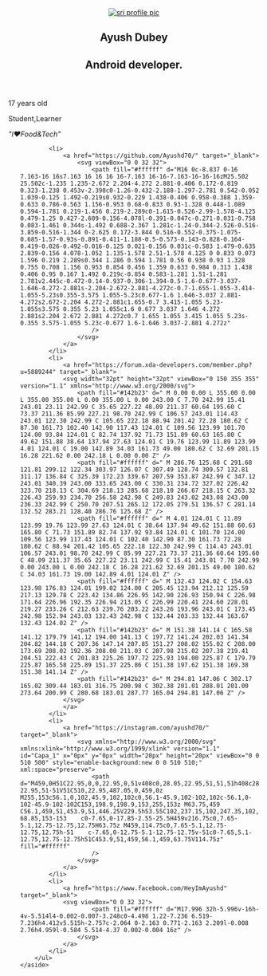 <!DOCTYPE html>
<html lang="en-US">

<head>
	<meta charset="utf-8">
	<meta http-equiv="X-UA-Compatible" content="IE=edge">
	<meta name="description" content="Ayush Dubey.">
	<meta name="robots" content="index,follow">
	<meta name="viewport" content="width=device-width, initial-scale=1">
	<meta name="google-site-verification" content="I4_hULZxkuy_0GtDQ3cPNPsyb1FLK-L2I5XyXqDzHi4" />
	<title>Ayush Dubey</title>
	<link rel="stylesheet" href="css/style.css" media="screen" sizes="any">
</head>
<body>
	<aside class="profile-card">
		<header>
			<a href="">
				<img src="https://avatars2.githubusercontent.com/u/25736781?v=3&s=460" alt="sri profile pic" />
                        </a>
			<h1>Ayush Dubey</h1>
			<h2>Android developer.</h2>
		</header>
		<div class="profile-bio">
			<p>17 years old</p>
			<p>Student,Learner</p>
			<i>"I❤Food&Tech"</i>
		</div>
		<ul class="profile-social-links">
			
			<li>
				<a href="https://github.com/Ayushd70/" target="_blank">
					<svg viewBox="0 0 32 32">
						<path fill="#ffffff" d="M16 0c-8.837 0-16 7.163-16 16s7.163 16 16 16 16-7.163 16-16-7.163-16-16-16zM25.502 25.502c-1.235 1.235-2.672 2.204-4.272 2.881-0.406 0.172-0.819 0.323-1.238 0.453v-2.398c0-1.26-0.432-2.188-1.297-2.781 0.542-0.052 1.039-0.125 1.492-0.219s0.932-0.229 1.438-0.406 0.958-0.388 1.359-0.633 0.786-0.563 1.156-0.953 0.68-0.833 0.93-1.328 0.448-1.089 0.594-1.781 0.219-1.456 0.219-2.289c0-1.615-0.526-2.99-1.578-4.125 0.479-1.25 0.427-2.609-0.156-4.078l-0.391-0.047c-0.271-0.031-0.758 0.083-1.461 0.344s-1.492 0.688-2.367 1.281c-1.24-0.344-2.526-0.516-3.859-0.516-1.344 0-2.625 0.172-3.844 0.516-0.552-0.375-1.075-0.685-1.57-0.93s-0.891-0.411-1.188-0.5-0.573-0.143-0.828-0.164-0.419-0.026-0.492-0.016-0.125 0.021-0.156 0.031c-0.583 1.479-0.635 2.839-0.156 4.078-1.052 1.135-1.578 2.51-1.578 4.125 0 0.833 0.073 1.596 0.219 2.289s0.344 1.286 0.594 1.781 0.56 0.938 0.93 1.328 0.755 0.708 1.156 0.953 0.854 0.456 1.359 0.633 0.984 0.313 1.438 0.406 0.95 0.167 1.492 0.219c-0.854 0.583-1.281 1.51-1.281 2.781v2.445c-0.472-0.14-0.937-0.306-1.394-0.5-1.6-0.677-3.037-1.646-4.272-2.881s-2.204-2.672-2.881-4.272c-0.7-1.655-1.055-3.414-1.055-5.23s0.355-3.575 1.055-5.23c0.677-1.6 1.646-3.037 2.881-4.272s2.672-2.204 4.272-2.881c1.655-0.7 3.415-1.055 5.23-1.055s3.575 0.355 5.23 1.055c1.6 0.677 3.037 1.646 4.272 2.881s2.204 2.672 2.881 4.272c0.7 1.655 1.055 3.415 1.055 5.23s-0.355 3.575-1.055 5.23c-0.677 1.6-1.646 3.037-2.881 4.272z"
						/>
					</svg>
				</a>
			</li>
			<li>
				<a href="https://forum.xda-developers.com/member.php?u=5889244" target="_blank">
				<svg width="32pt" height="32pt" viewBox="0 150 355 355" version="1.1" xmlns="http://www.w3.org/2000/svg">
					<path fill="#142b23" d=" M 0.00 0.00 L 355.00 0.00 L 355.00 355.00 L 0.00 355.00 L 0.00 243.00 C 7.70 242.99 15.41 243.01 23.11 242.99 C 35.65 227.22 48.09 211.37 60.64 195.60 C 73.37 211.36 85.99 227.21 98.70 242.99 C 106.57 243.01 114.43 243.01 122.30 242.99 C 105.65 222.18 88.94 201.42 72.28 180.62 C 87.30 161.73 102.40 142.90 117.43 124.01 C 109.56 123.99 101.70 124.00 93.84 124.01 C 82.74 137.92 71.73 151.89 60.63 165.80 C 49.62 151.88 38.64 137.94 27.63 124.01 C 19.76 123.99 11.89 123.99 4.01 124.01 C 19.00 142.89 34.03 161.73 49.00 180.62 C 32.69 201.15 16.28 221.62 0.00 242.18 L 0.00 0.00 Z" />
					<path fill="#ffffff" d=" M 286.76 125.68 C 291.68 121.81 299.12 122.34 303.97 126.07 C 307.49 128.74 309.57 132.81 311.17 136.84 C 325.39 172.23 339.67 207.59 353.87 242.99 C 347.12 243.01 340.39 243.00 333.65 243.00 C 330.31 234.72 327.02 226.42 323.70 218.13 C 304.69 218.13 285.68 218.10 266.67 218.15 C 263.32 226.43 259.93 234.70 256.58 242.98 C 249.83 243.02 243.08 243.00 236.33 242.99 C 250.70 207.51 265.12 172.05 279.51 136.57 C 281.14 132.52 283.21 128.40 286.76 125.68 Z" />
					<path fill="#ffffff" d=" M 4.01 124.01 C 11.89 123.99 19.76 123.99 27.63 124.01 C 38.64 137.94 49.62 151.88 60.63 165.80 C 71.73 151.89 82.74 137.92 93.84 124.01 C 101.70 124.00 109.56 123.99 117.43 124.01 C 102.40 142.90 87.30 161.73 72.28 180.62 C 88.94 201.42 105.65 222.18 122.30 242.99 C 114.43 243.01 106.57 243.01 98.70 242.99 C 85.99 227.21 73.37 211.36 60.64 195.60 C 48.09 211.37 35.65 227.22 23.11 242.99 C 15.41 243.01 7.70 242.99 0.00 243.00 L 0.00 242.18 C 16.28 221.62 32.69 201.15 49.00 180.62 C 34.03 161.73 19.00 142.89 4.01 124.01 Z" />
					<path fill="#ffffff" d=" M 132.43 124.02 C 154.63 123.98 176.83 124.01 199.02 124.00 C 205.45 123.94 212.12 125.59 217.13 129.78 C 223.42 134.86 226.95 142.90 226.93 150.94 C 226.98 171.64 226.96 192.35 226.94 213.05 C 226.99 220.41 224.60 228.01 219.27 233.26 C 212.63 239.76 203.22 243.26 193.96 243.01 C 173.45 242.98 152.94 243.03 132.43 242.98 C 132.44 203.33 132.44 163.67 132.43 124.02 Z" />
					<path fill="#142b23" d=" M 151.38 141.14 C 165.58 141.12 179.79 141.12 194.00 141.13 C 197.72 141.24 202.03 141.34 204.82 144.18 C 207.36 147.14 207.85 151.27 208.02 155.02 C 208.00 173.69 208.02 192.36 208.00 211.03 C 207.98 215.02 207.38 219.41 204.51 222.43 C 201.83 225.26 197.72 225.93 194.00 225.87 C 179.79 225.87 165.58 225.89 151.37 225.86 C 151.38 197.62 151.38 169.38 151.38 141.14 Z" />
					<path fill="#142b23" d=" M 294.81 147.06 C 302.17 165.02 309.44 183.01 316.75 200.98 C 302.38 201.01 288.01 201.00 273.64 200.99 C 280.68 183.01 287.77 165.04 294.81 147.06 Z" />
				</svg>
				</a>
			</li>
			<li>
				<a href="https://instagram.com/ayushd70/" target="_blank">
					<svg xmlns="http://www.w3.org/2000/svg" xmlns:xlink="http://www.w3.org/1999/xlink" version="1.1" id="Capa_1" x="0px" y="0px" width="20px" height="20px" viewBox="0 0 510 500" style="enable-background:new 0 0 510 510;" xml:space="preserve">
						<path d="M459,0H51C22.95,0,0,22.95,0,51v408c0,28.05,22.95,51,51,51h408c28.05,0,51-22.95,51-51V51C510,22.95,487.05,0,459,0z     M255,153c56.1,0,102,45.9,102,102c0,56.1-45.9,102-102,102c-56.1,0-102-45.9-102-102C153,198.9,198.9,153,255,153z M63.75,459    C56.1,459,51,453.9,51,446.25V229.5h53.55C102,237.15,102,247.35,102,255c0,84.15,68.85,153,153,153c84.15,0,153-68.85,153-153    c0-7.65,0-17.85-2.55-25.5H459v216.75c0,7.65-5.1,12.75-12.75,12.75H63.75z M459,114.75c0,7.65-5.1,12.75-12.75,12.75h-51    c-7.65,0-12.75-5.1-12.75-12.75v-51c0-7.65,5.1-12.75,12.75-12.75h51C453.9,51,459,56.1,459,63.75V114.75z" fill="#ffffff"
						/>
					</svg>
				</a>
			</li>
			<li>
				<a href="https://www.facebook.com/HeyImAyushd" target="_blank">
				<svg viewBox="0 0 32 32">
						<path fill="#ffffff" d="M17.996 32h-5.996v-16h-4v-5.514l4-0.002-0.007-3.248c0-4.498 1.22-7.236 6.519-7.236h4.412v5.515h-2.757c-2.064 0-2.163 0.771-2.163 2.209l-0.008 2.76h4.959l-0.584 5.514-4.37 0.002-0.004 16z" />
					</svg>
				</a>
			</li>
		</ul>
	</aside>
</body>

</html>

